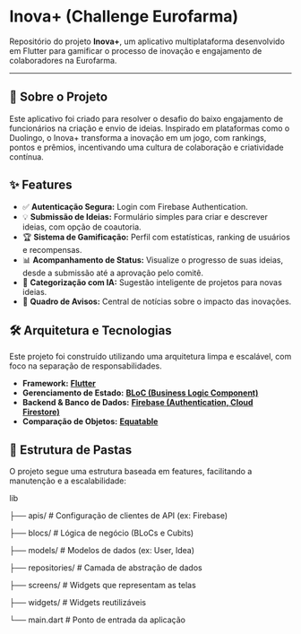 # Inova+ (Challenge Eurofarma)

Repositório do projeto **Inova+**, um aplicativo multiplataforma desenvolvido em Flutter para gamificar o processo de inovação e engajamento de colaboradores na Eurofarma.

---

## 📜 Sobre o Projeto

Este aplicativo foi criado para resolver o desafio do baixo engajamento de funcionários na criação e envio de ideias. Inspirado em plataformas como o Duolingo, o Inova+ transforma a inovação em um jogo, com rankings, pontos e prêmios, incentivando uma cultura de colaboração e criatividade contínua.

## ✨ Features

* ✅ **Autenticação Segura:** Login com Firebase Authentication.
* 💡 **Submissão de Ideias:** Formulário simples para criar e descrever ideias, com opção de coautoria.
* 🏆 **Sistema de Gamificação:** Perfil com estatísticas, ranking de usuários e recompensas.
* 📊 **Acompanhamento de Status:** Visualize o progresso de suas ideias, desde a submissão até a aprovação pelo comitê.
* 🤖 **Categorização com IA:** Sugestão inteligente de projetos para novas ideias.
* 📢 **Quadro de Avisos:** Central de notícias sobre o impacto das inovações.

## 🛠️ Arquitetura e Tecnologias

Este projeto foi construído utilizando uma arquitetura limpa e escalável, com foco na separação de responsabilidades.

* **Framework:** [**Flutter**](https://flutter.dev/)
* **Gerenciamento de Estado:** [**BLoC (Business Logic Component)**](https://bloclibrary.dev/)
* **Backend & Banco de Dados:** [**Firebase (Authentication, Cloud Firestore)**](https://firebase.google.com/)
* **Comparação de Objetos:** [**Equatable**](https://pub.dev/packages/equatable)


## 📁 Estrutura de Pastas

O projeto segue uma estrutura baseada em features, facilitando a manutenção e a escalabilidade:

lib

├── apis/         # Configuração de clientes de API (ex: Firebase)

├── blocs/        # Lógica de negócio (BLoCs e Cubits)

├── models/       # Modelos de dados (ex: User, Idea)

├── repositories/ # Camada de abstração de dados

├── screens/      # Widgets que representam as telas

├── widgets/      # Widgets reutilizáveis

└── main.dart     # Ponto de entrada da aplicação
